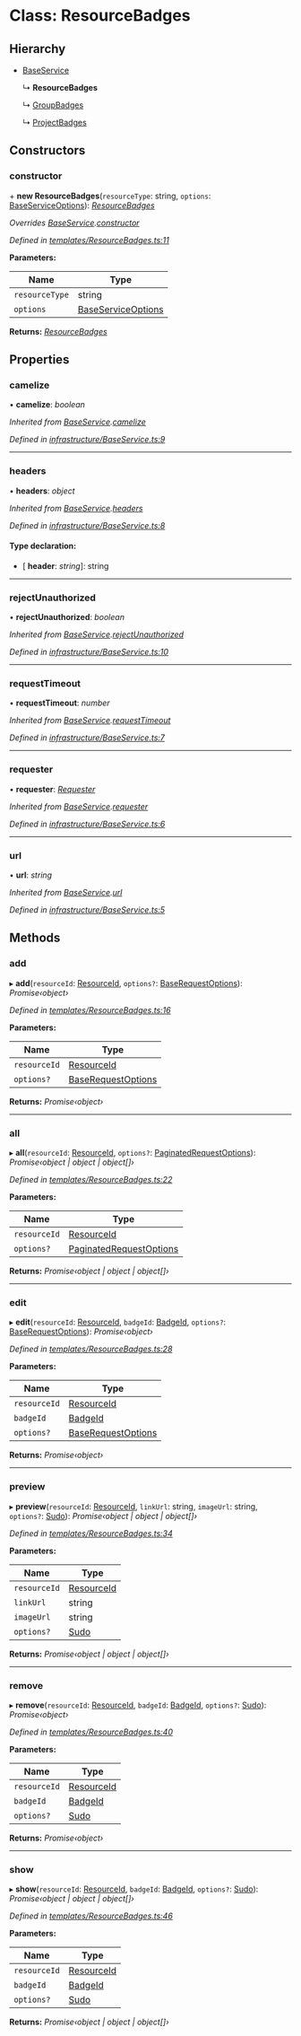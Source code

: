 # Class: ResourceBadges

## Hierarchy

* [BaseService](_infrastructure_baseservice_.baseservice.md)

  ↳ **ResourceBadges**

  ↳ [GroupBadges](_services_groupbadges_.groupbadges.md)

  ↳ [ProjectBadges](_services_projectbadges_.projectbadges.md)

## Constructors

###  constructor

\+ **new ResourceBadges**(`resourceType`: string, `options`: [BaseServiceOptions](../interfaces/_infrastructure_index_.baseserviceoptions.md)): *[ResourceBadges](_templates_resourcebadges_.resourcebadges.md)*

*Overrides [BaseService](_infrastructure_baseservice_.baseservice.md).[constructor](_infrastructure_baseservice_.baseservice.md#constructor)*

*Defined in [templates/ResourceBadges.ts:11](https://github.com/arsdehnel/node-gitlab/blob/c2ee9bb/src/templates/ResourceBadges.ts#L11)*

**Parameters:**

Name | Type |
------ | ------ |
`resourceType` | string |
`options` | [BaseServiceOptions](../interfaces/_infrastructure_index_.baseserviceoptions.md) |

**Returns:** *[ResourceBadges](_templates_resourcebadges_.resourcebadges.md)*

## Properties

###  camelize

• **camelize**: *boolean*

*Inherited from [BaseService](_infrastructure_baseservice_.baseservice.md).[camelize](_infrastructure_baseservice_.baseservice.md#camelize)*

*Defined in [infrastructure/BaseService.ts:9](https://github.com/arsdehnel/node-gitlab/blob/c2ee9bb/src/infrastructure/BaseService.ts#L9)*

___

###  headers

• **headers**: *object*

*Inherited from [BaseService](_infrastructure_baseservice_.baseservice.md).[headers](_infrastructure_baseservice_.baseservice.md#headers)*

*Defined in [infrastructure/BaseService.ts:8](https://github.com/arsdehnel/node-gitlab/blob/c2ee9bb/src/infrastructure/BaseService.ts#L8)*

#### Type declaration:

* \[ **header**: *string*\]: string

___

###  rejectUnauthorized

• **rejectUnauthorized**: *boolean*

*Inherited from [BaseService](_infrastructure_baseservice_.baseservice.md).[rejectUnauthorized](_infrastructure_baseservice_.baseservice.md#rejectunauthorized)*

*Defined in [infrastructure/BaseService.ts:10](https://github.com/arsdehnel/node-gitlab/blob/c2ee9bb/src/infrastructure/BaseService.ts#L10)*

___

###  requestTimeout

• **requestTimeout**: *number*

*Inherited from [BaseService](_infrastructure_baseservice_.baseservice.md).[requestTimeout](_infrastructure_baseservice_.baseservice.md#requesttimeout)*

*Defined in [infrastructure/BaseService.ts:7](https://github.com/arsdehnel/node-gitlab/blob/c2ee9bb/src/infrastructure/BaseService.ts#L7)*

___

###  requester

• **requester**: *[Requester](../interfaces/_infrastructure_index_.requester.md)*

*Inherited from [BaseService](_infrastructure_baseservice_.baseservice.md).[requester](_infrastructure_baseservice_.baseservice.md#requester)*

*Defined in [infrastructure/BaseService.ts:6](https://github.com/arsdehnel/node-gitlab/blob/c2ee9bb/src/infrastructure/BaseService.ts#L6)*

___

###  url

• **url**: *string*

*Inherited from [BaseService](_infrastructure_baseservice_.baseservice.md).[url](_infrastructure_baseservice_.baseservice.md#url)*

*Defined in [infrastructure/BaseService.ts:5](https://github.com/arsdehnel/node-gitlab/blob/c2ee9bb/src/infrastructure/BaseService.ts#L5)*

## Methods

###  add

▸ **add**(`resourceId`: [ResourceId](../modules/_services_index_.md#resourceid), `options?`: [BaseRequestOptions](../interfaces/_infrastructure_index_.baserequestoptions.md)): *Promise‹object›*

*Defined in [templates/ResourceBadges.ts:16](https://github.com/arsdehnel/node-gitlab/blob/c2ee9bb/src/templates/ResourceBadges.ts#L16)*

**Parameters:**

Name | Type |
------ | ------ |
`resourceId` | [ResourceId](../modules/_services_index_.md#resourceid) |
`options?` | [BaseRequestOptions](../interfaces/_infrastructure_index_.baserequestoptions.md) |

**Returns:** *Promise‹object›*

___

###  all

▸ **all**(`resourceId`: [ResourceId](../modules/_services_index_.md#resourceid), `options?`: [PaginatedRequestOptions](../interfaces/_infrastructure_index_.paginatedrequestoptions.md)): *Promise‹object | object | object[]›*

*Defined in [templates/ResourceBadges.ts:22](https://github.com/arsdehnel/node-gitlab/blob/c2ee9bb/src/templates/ResourceBadges.ts#L22)*

**Parameters:**

Name | Type |
------ | ------ |
`resourceId` | [ResourceId](../modules/_services_index_.md#resourceid) |
`options?` | [PaginatedRequestOptions](../interfaces/_infrastructure_index_.paginatedrequestoptions.md) |

**Returns:** *Promise‹object | object | object[]›*

___

###  edit

▸ **edit**(`resourceId`: [ResourceId](../modules/_services_index_.md#resourceid), `badgeId`: [BadgeId](../modules/_services_index_.md#badgeid), `options?`: [BaseRequestOptions](../interfaces/_infrastructure_index_.baserequestoptions.md)): *Promise‹object›*

*Defined in [templates/ResourceBadges.ts:28](https://github.com/arsdehnel/node-gitlab/blob/c2ee9bb/src/templates/ResourceBadges.ts#L28)*

**Parameters:**

Name | Type |
------ | ------ |
`resourceId` | [ResourceId](../modules/_services_index_.md#resourceid) |
`badgeId` | [BadgeId](../modules/_services_index_.md#badgeid) |
`options?` | [BaseRequestOptions](../interfaces/_infrastructure_index_.baserequestoptions.md) |

**Returns:** *Promise‹object›*

___

###  preview

▸ **preview**(`resourceId`: [ResourceId](../modules/_services_index_.md#resourceid), `linkUrl`: string, `imageUrl`: string, `options?`: [Sudo](../interfaces/_infrastructure_index_.sudo.md)): *Promise‹object | object | object[]›*

*Defined in [templates/ResourceBadges.ts:34](https://github.com/arsdehnel/node-gitlab/blob/c2ee9bb/src/templates/ResourceBadges.ts#L34)*

**Parameters:**

Name | Type |
------ | ------ |
`resourceId` | [ResourceId](../modules/_services_index_.md#resourceid) |
`linkUrl` | string |
`imageUrl` | string |
`options?` | [Sudo](../interfaces/_infrastructure_index_.sudo.md) |

**Returns:** *Promise‹object | object | object[]›*

___

###  remove

▸ **remove**(`resourceId`: [ResourceId](../modules/_services_index_.md#resourceid), `badgeId`: [BadgeId](../modules/_services_index_.md#badgeid), `options?`: [Sudo](../interfaces/_infrastructure_index_.sudo.md)): *Promise‹object›*

*Defined in [templates/ResourceBadges.ts:40](https://github.com/arsdehnel/node-gitlab/blob/c2ee9bb/src/templates/ResourceBadges.ts#L40)*

**Parameters:**

Name | Type |
------ | ------ |
`resourceId` | [ResourceId](../modules/_services_index_.md#resourceid) |
`badgeId` | [BadgeId](../modules/_services_index_.md#badgeid) |
`options?` | [Sudo](../interfaces/_infrastructure_index_.sudo.md) |

**Returns:** *Promise‹object›*

___

###  show

▸ **show**(`resourceId`: [ResourceId](../modules/_services_index_.md#resourceid), `badgeId`: [BadgeId](../modules/_services_index_.md#badgeid), `options?`: [Sudo](../interfaces/_infrastructure_index_.sudo.md)): *Promise‹object | object | object[]›*

*Defined in [templates/ResourceBadges.ts:46](https://github.com/arsdehnel/node-gitlab/blob/c2ee9bb/src/templates/ResourceBadges.ts#L46)*

**Parameters:**

Name | Type |
------ | ------ |
`resourceId` | [ResourceId](../modules/_services_index_.md#resourceid) |
`badgeId` | [BadgeId](../modules/_services_index_.md#badgeid) |
`options?` | [Sudo](../interfaces/_infrastructure_index_.sudo.md) |

**Returns:** *Promise‹object | object | object[]›*
